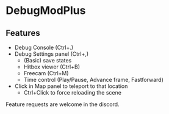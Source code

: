 # DebugModPlus

## Features
- Debug Console (Ctrl+.)
- Debug Settings panel (Ctrl+,)
  - (Basic) save states
  - Hitbox viewer (Ctrl+B)
  - Freecam (Ctrl+M)
  - Time control (Play/Pause, Advance frame, Fastforward)
- Click in Map panel to teleport to that location
  - Ctrl+Click to force reloading the scene

Feature requests are welcome in the discord.
